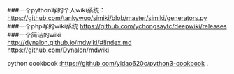 ###一个python写的个人wiki系统：https://github.com/tankywoo/simiki/blob/master/simiki/generators.py    
###一个php写的wiki系统 https://github.com/ychongsaytc/deepwiki/releases    
###一个简洁的wiki     
http://dynalon.github.io/mdwiki/#!index.md    
https://github.com/Dynalon/mdwiki    

python cookbook :https://github.com/yidao620c/python3-cookbook .      
